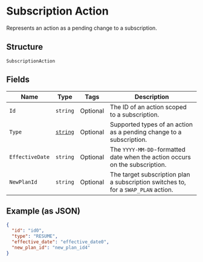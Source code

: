 
# Subscription Action

Represents an action as a pending change to a subscription.

## Structure

`SubscriptionAction`

## Fields

| Name | Type | Tags | Description |
|  --- | --- | --- | --- |
| `Id` | `string` | Optional | The ID of an action scoped to a subscription. |
| `Type` | [`string`](../../doc/models/subscription-action-type.md) | Optional | Supported types of an action as a pending change to a subscription. |
| `EffectiveDate` | `string` | Optional | The `YYYY-MM-DD`-formatted date when the action occurs on the subscription. |
| `NewPlanId` | `string` | Optional | The target subscription plan a subscription switches to, for a `SWAP_PLAN` action. |

## Example (as JSON)

```json
{
  "id": "id0",
  "type": "RESUME",
  "effective_date": "effective_date0",
  "new_plan_id": "new_plan_id4"
}
```

